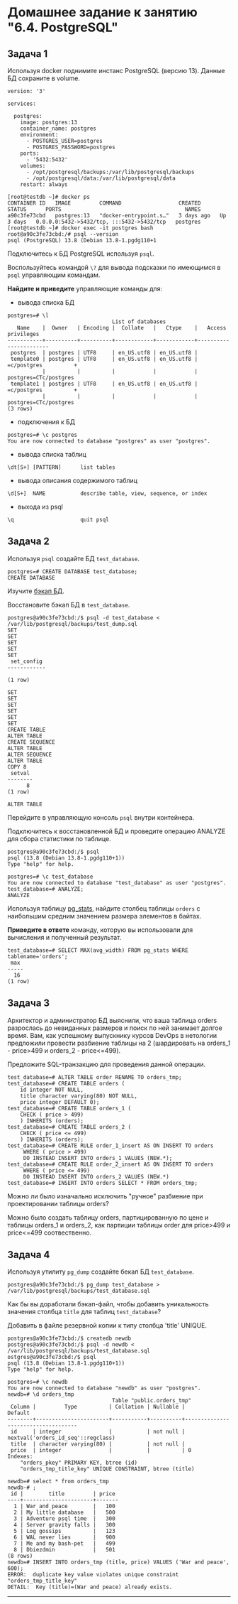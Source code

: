 # Домашнее задание к занятию "6.4. PostgreSQL"

## Задача 1

Используя docker поднимите инстанс PostgreSQL (версию 13). Данные БД сохраните в volume.

```
version: '3'

services:

  postgres:
    image: postgres:13
    container_name: postgres
    environment:
      - POSTGRES_USER=postgres
      - POSTGRES_PASSWORD=postgres
    ports:
      - '5432:5432'
    volumes:
      - /opt/postgresql/backups:/var/lib/postgresql/backups
      - /opt/postgresql/data:/var/lib/postgresql/data
    restart: always
```
```
[root@testdb ~]# docker ps
CONTAINER ID   IMAGE         COMMAND                  CREATED      STATUS      PORTS                                       NAMES
a90c3fe73cbd   postgres:13   "docker-entrypoint.s…"   3 days ago   Up 3 days   0.0.0.0:5432->5432/tcp, :::5432->5432/tcp   postgres
[root@testdb ~]# docker exec -it postgres bash
root@a90c3fe73cbd:/# psql --version
psql (PostgreSQL) 13.8 (Debian 13.8-1.pgdg110+1
```

Подключитесь к БД PostgreSQL используя `psql`.

Воспользуйтесь командой `\?` для вывода подсказки по имеющимся в `psql` управляющим командам.

**Найдите и приведите** управляющие команды для:
- вывода списка БД
```
postgres=# \l
                                 List of databases
   Name    |  Owner   | Encoding |  Collate   |   Ctype    |   Access privileges   
-----------+----------+----------+------------+------------+-----------------------
 postgres  | postgres | UTF8     | en_US.utf8 | en_US.utf8 | 
 template0 | postgres | UTF8     | en_US.utf8 | en_US.utf8 | =c/postgres          +
           |          |          |            |            | postgres=CTc/postgres
 template1 | postgres | UTF8     | en_US.utf8 | en_US.utf8 | =c/postgres          +
           |          |          |            |            | postgres=CTc/postgres
(3 rows)
```
- подключения к БД
```
postgres=# \c postgres
You are now connected to database "postgres" as user "postgres".
```
- вывода списка таблиц
```
\dt[S+] [PATTERN]      list tables
```
- вывода описания содержимого таблиц
```
\d[S+]  NAME           describe table, view, sequence, or index
```
- выхода из psql
```
\q                     quit psql
```  

## Задача 2

Используя `psql` создайте БД `test_database`.

```
postgres=# CREATE DATABASE test_database;
CREATE DATABASE
```
Изучите [бэкап БД](https://github.com/netology-code/virt-homeworks/tree/master/06-db-04-postgresql/test_data).

Восстановите бэкап БД в `test_database`.

```
postgres@a90c3fe73cbd:/$ psql -d test_database < /var/lib/postgresql/backups/test_dump.sql 
SET
SET
SET
SET
SET
 set_config 
------------
 
(1 row)

SET
SET
SET
SET
SET
SET
CREATE TABLE
ALTER TABLE
CREATE SEQUENCE
ALTER TABLE
ALTER SEQUENCE
ALTER TABLE
COPY 8
 setval 
--------
      8
(1 row)

ALTER TABLE
```

Перейдите в управляющую консоль `psql` внутри контейнера.

Подключитесь к восстановленной БД и проведите операцию ANALYZE для сбора статистики по таблице.

```
postgres@a90c3fe73cbd:/$ psql
psql (13.8 (Debian 13.8-1.pgdg110+1))
Type "help" for help.

postgres=# \c test_database
You are now connected to database "test_database" as user "postgres".
test_database=# ANALYZE;
ANALYZE

```

Используя таблицу [pg_stats](https://postgrespro.ru/docs/postgresql/12/view-pg-stats), найдите столбец таблицы `orders` 
с наибольшим средним значением размера элементов в байтах.

**Приведите в ответе** команду, которую вы использовали для вычисления и полученный результат.
```
test_database=# SELECT MAX(avg_width) FROM pg_stats WHERE tablename='orders';
 max 
-----
  16
(1 row)
```


## Задача 3

Архитектор и администратор БД выяснили, что ваша таблица orders разрослась до невиданных размеров и
поиск по ней занимает долгое время. Вам, как успешному выпускнику курсов DevOps в нетологии предложили
провести разбиение таблицы на 2 (шардировать на orders_1 - price>499 и orders_2 - price<=499).

Предложите SQL-транзакцию для проведения данной операции.
```
test_database=# ALTER TABLE order RENAME TO orders_tmp;
test_database=# CREATE TABLE orders (
    id integer NOT NULL,
    title character varying(80) NOT NULL,
    price integer DEFAULT 0);
test_database=# CREATE TABLE orders_1 (
    CHECK ( price > 499)
    ) INHERITS (orders);
test_database=# CREATE TABLE orders_2 (
    CHECK ( price <= 499)
    ) INHERITS (orders);
test_database=# CREATE RULE order_1_insert AS ON INSERT TO orders
     WHERE ( price > 499)
     DO INSTEAD INSERT INTO orders_1 VALUES (NEW.*);
test_database=# CREATE RULE order_2_insert AS ON INSERT TO orders
     WHERE ( price <= 499)
     DO INSTEAD INSERT INTO orders_2 VALUES (NEW.*)
test_database=# INSERT INTO orders SELECT * FROM orders_tmp;
```

Можно ли было изначально исключить "ручное" разбиение при проектировании таблицы orders?

Можно было создать таблицу orders, партицированную по цене и таблицы orders_1 и orders_2, как партиции таблицы order для price>499 и price<=499  соотвественно. 

## Задача 4

Используя утилиту `pg_dump` создайте бекап БД `test_database`.

```
postgres@a90c3fe73cbd:/$ pg_dump test_database > /var/lib/postgresql/backups/test_database.sql
```

Как бы вы доработали бэкап-файл, чтобы добавить уникальность значения столбца `title` для таблиц `test_database`?

Добавить в файле резервной копии к типу столбца 'title' UNIQUE. 

```
postgres@a90c3fe73cbd:/$ createdb newdb
postgres@a90c3fe73cbd:/$ psql -d newdb < /var/lib/postgresql/backups/test_database.sql
ostgres@a90c3fe73cbd:/$ psql 
psql (13.8 (Debian 13.8-1.pgdg110+1))
Type "help" for help.

postgres=# \c newdb 
You are now connected to database "newdb" as user "postgres".
newdb=# \d orders_tmp
                                 Table "public.orders_tmp"
 Column |         Type          | Collation | Nullable |              Default               
--------+-----------------------+-----------+----------+------------------------------------
 id     | integer               |           | not null | nextval('orders_id_seq'::regclass)
 title  | character varying(80) |           | not null | 
 price  | integer               |           |          | 0
Indexes:
    "orders_pkey" PRIMARY KEY, btree (id)
    "orders_tmp_title_key" UNIQUE CONSTRAINT, btree (title)

newdb=# select * from orders_tmp
newdb-# ;
 id |        title         | price 
----+----------------------+-------
  1 | War and peace        |   100
  2 | My little database   |   500
  3 | Adventure psql time  |   300
  4 | Server gravity falls |   300
  5 | Log gossips          |   123
  6 | WAL never lies       |   900
  7 | Me and my bash-pet   |   499
  8 | Dbiezdmin            |   501
(8 rows)
newdb=# INSERT INTO orders_tmp (title, price) VALUES ('War and peace', 600);
ERROR:  duplicate key value violates unique constraint "orders_tmp_title_key"
DETAIL:  Key (title)=(War and peace) already exists.
```


---
